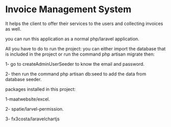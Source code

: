 # Invoice Management System 
It helps the client to offer their services to the users and collecting invoices as well.

you can run this application as a normal php/laravel application.

All you have to do to run the project: you can either import the database that is included in the project or run 
the command php artisan migrate then:

1- go to createAdminUserSeeder to know the email and password.

2- then run the command php artisan db:seed to add the data from database seeder.

packages installed in this project:

1-maatwebsite/excel.

2- spatie/larvel-permission.

3- fx3costa/laravelchartjs



